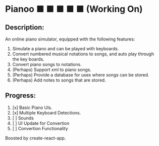 # Pianoo ■  ■  ■  ■  ■ (Working On)

## Description:
An online piano simulator, equipped with the following features:
1. Simulate a piano and can be played with keyboards.
2. Convert numbered musical notations to songs, and auto play through the key boards.
3. Convert piano songs to notations.
4. (Perhaps) Support xml to piano songs. 
5. (Perhaps) Provide a database for uses where songs can be stored.
6. (Perhaps) Add notes to songs that are stored.

## Progress:
1. [x] Basic Piano UIs.
2. [x] Multiple Keyboard Detections.
3. [ ] Sounds
4. [ ] UI Update for Convertion
4. [ ] Convertion Functionality

Boosted by create-react-app.
